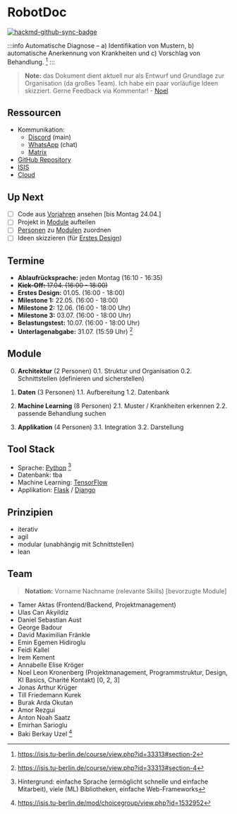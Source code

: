 # RobotDoc

[![hackmd-github-sync-badge](https://hackmd.io/N9pS5F-vR9ercxHQCnbP7Q/badge)](https://hackmd.io/N9pS5F-vR9ercxHQCnbP7Q)

:::info
Automatische Diagnose – a) Identifikation von Mustern, b) automatische Anerkennung von Krankheiten und c) Vorschlag von Behandlung. [^1]
:::

> **Note:** das Dokument dient aktuell nur als Entwurf und Grundlage zur Organisation (da großes Team). Ich habe ein paar vorläufige Ideen skizziert. Gerne Feedback via Kommentar! - [Noel](https://wa.me/4915678381262)

## Ressourcen

- Kommunikation:
    - [Discord](https://discord.gg/Ut2wyECa) (main)
    - [WhatsApp](https://chat.whatsapp.com/DuXWToRfYMFI7cbBX6HDQG) (chat)
    - [Matrix](https://matrix.to/#/!ANIUCMrXTsCJbzRwmC:matrix.tu-berlin.de?via=matrix.tu-berlin.de)
- [GitHub Repository](https://github.com/Programmierpraktikum-MVA/RobotDoc) 
- [ISIS](https://isis.tu-berlin.de/course/view.php?id=33313#section-0)
- [Cloud](https://drive.google.com/drive/folders/1hdzV838ZeBf8juitnRhTfD-ElWRsil52)

## Up Next

- [ ] Code aus [Vorjahren](https://drive.google.com/drive/folders/1OKv1ZZOOsZrgzUp5hKcEM74_CDabGl5s) ansehen [bis Montag 24.04.]
- [ ] Projekt in [Module](#Module) aufteilen 
- [ ] [Personen](#Team) zu [Modulen](#Module) zuordnen 
- [ ] Ideen skizzieren (für [Erstes Design](#Termine))

## Termine

* **Ablaufrücksprache:** jeden Montag (16:10 - 16:35)
* ~~**Kick-Off:** 17.04. (16:00 - 18:00)~~
* **Erstes Design:** 01.05. (16:00 - 18:00)
* **Milestone 1:** 22.05. (16:00 - 18:00)
* **Milestone 2:** 12.06. (16:00 - 18:00 Uhr)
* **Milestone 3:** 03.07. (16:00 - 18:00 Uhr)
* **Belastungstest:** 10.07. (16:00 - 18:00 Uhr)
* **Unterlagenabgabe:** 31.07. (15:59 Uhr) [^2]

## Module

0. **Architektur** (2 Personen)
0.1. Struktur und Organisation
0.2. Schnittstellen (definieren und sicherstellen)

1. **Daten** (3 Personen)
1.1. Aufbereitung
1.2. Datenbank

2. **Machine Learning** (8 Personen)
2.1. Muster / Krankheiten erkennen 
2.2. passende Behandlung suchen 

3. **Applikation** (4 Personen)
3.1. Integration
3.2. Darstellung

## Tool Stack

- Sprache: [Python](https://docs.python.org/3/) [^4]
- Datenbank: tba
- Machine Learning: [TensorFlow](https://www.tensorflow.org/learn)
- Applikation: [Flask](https://flask.palletsprojects.com/en/2.2.x/) / [Django](https://www.djangoproject.com/start/)

## Prinzipien 

- iterativ
- agil 
- modular (unabhängig mit Schnittstellen)
- lean

## Team

> **Notation:** Vorname Nachname (relevante Skills) [bevorzugte Module]

* Tamer Aktas (Frontend/Backend, Projektmanagement)
* Ulas Can Akyildiz
* Daniel Sebastian Aust
* George Badour
* David Maximilian Fränkle
* Emin Egemen Hidiroglu
* Feidi Kallel
* Irem Kement
* Annabelle Elise Kröger
* Noel Leon Kronenberg (Projektmanagement, Programmstruktur, Design, KI Basics, Charité Kontakt) [0, 2, 3]
* Jonas Arthur Krüger
* Till Friedemann Kurek
* Burak Arda Okutan
* Amor Rezgui
* Anton Noah Saatz
* Emirhan Sarioglu
* Baki Berkay Uzel [^3]

[^1]: https://isis.tu-berlin.de/course/view.php?id=33313#section-2
[^2]: https://isis.tu-berlin.de/course/view.php?id=33313#section-4
[^3]: https://isis.tu-berlin.de/mod/choicegroup/view.php?id=1532952
[^4]: Hintergrund: einfache Sprache (ermöglicht schnelle und einfache Mitarbeit), viele (ML) Bibliotheken, einfache Web-Frameworks
